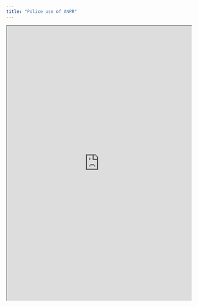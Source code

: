 ```yaml
---
title: "Police use of ANPR"
---
```




<iframe height="750" width="100%" src="https://ewelton.github.io/ktest/wiki.html#Police%20use%20of%20ANPR"></iframe>
